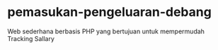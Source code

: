 # pemasukan-pengeluaran-debang
Web sederhana berbasis PHP yang bertujuan untuk mempermudah Tracking Sallary
